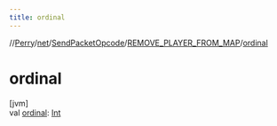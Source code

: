 ```yaml
---
title: ordinal
---
```

//[Perry](../../../../index.html)/[net](../../index.html)/[SendPacketOpcode](../index.html)/[REMOVE_PLAYER_FROM_MAP](index.html)/[ordinal](ordinal.html)



# ordinal



[jvm]\
val [ordinal](ordinal.html): [Int](https://kotlinlang.org/api/latest/jvm/stdlib/kotlin/-int/index.html)




